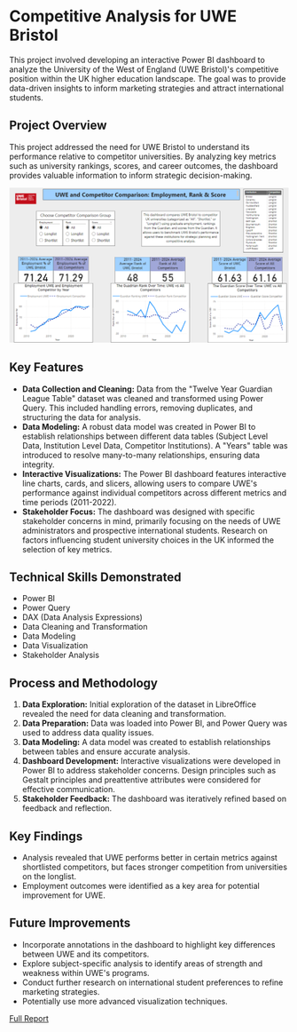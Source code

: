 # Competitive Analysis for UWE Bristol

This project involved developing an interactive Power BI dashboard to analyze the University of the West of England (UWE Bristol)'s competitive position within the UK higher education landscape. The goal was to provide data-driven insights to inform marketing strategies and attract international students.

## Project Overview

This project addressed the need for UWE Bristol to understand its performance relative to competitor universities. By analyzing key metrics such as university rankings, scores, and career outcomes, the dashboard provides valuable information to inform strategic decision-making.

![](https://github.com/Takosaga/fall_24/blob/main/bi_and_data_viz/dashboard.png)
## Key Features

*   **Data Collection and Cleaning:** Data from the "Twelve Year Guardian League Table" dataset was cleaned and transformed using Power Query. This included handling errors, removing duplicates, and structuring the data for analysis.
*   **Data Modeling:** A robust data model was created in Power BI to establish relationships between different data tables (Subject Level Data, Institution Level Data, Competitor Institutions). A "Years" table was introduced to resolve many-to-many relationships, ensuring data integrity.
*   **Interactive Visualizations:** The Power BI dashboard features interactive line charts, cards, and slicers, allowing users to compare UWE's performance against individual competitors across different metrics and time periods (2011-2022).
*   **Stakeholder Focus:** The dashboard was designed with specific stakeholder concerns in mind, primarily focusing on the needs of UWE administrators and prospective international students. Research on factors influencing student university choices in the UK informed the selection of key metrics.

## Technical Skills Demonstrated

*   Power BI
*   Power Query
*   DAX (Data Analysis Expressions)
*   Data Cleaning and Transformation
*   Data Modeling
*   Data Visualization
*   Stakeholder Analysis

## Process and Methodology

1.  **Data Exploration:** Initial exploration of the dataset in LibreOffice revealed the need for data cleaning and transformation.
2.  **Data Preparation:** Data was loaded into Power BI, and Power Query was used to address data quality issues.
3.  **Data Modeling:** A data model was created to establish relationships between tables and ensure accurate analysis.
4.  **Dashboard Development:** Interactive visualizations were developed in Power BI to address stakeholder concerns. Design principles such as Gestalt principles and preattentive attributes were considered for effective communication.
5.  **Stakeholder Feedback:** The dashboard was iteratively refined based on feedback and reflection.

## Key Findings

*   Analysis revealed that UWE performs better in certain metrics against shortlisted competitors, but faces stronger competition from universities on the longlist.
*   Employment outcomes were identified as a key area for potential improvement for UWE.

## Future Improvements

*   Incorporate annotations in the dashboard to highlight key differences between UWE and its competitors.
*   Explore subject-specific analysis to identify areas of strength and weakness within UWE's programs.
*   Conduct further research on international student preferences to refine marketing strategies.
*   Potentially use more advanced visualization techniques.

[Full Report](https://github.com/Takosaga/fall_24/blob/main/bi_and_data_viz/gamez_reflective_diary.pdf)

